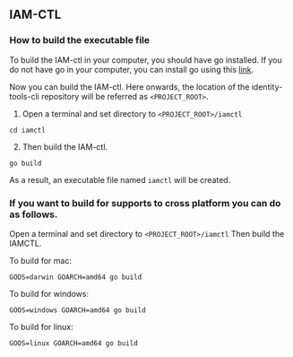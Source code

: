 ## IAM-CTL

### How to build the executable file 
To build the IAM-ctl in your computer, you should have go installed. If you do not have go in your computer, you can install go using this [link](https://golang.org/doc/install).

Now you can build the IAM-ctl.
Here onwards, the location of the identity-tools-cli repository will be referred as ```<PROJECT_ROOT>```.
1. Open a terminal and set directory to ```<PROJECT_ROOT>/iamctl```
```
cd iamctl
```

2. Then build the IAM-ctl.
```
go build
```
 As a result, an executable file named ```iamctl``` will be created.
 
 ### If you want to build for supports to cross platform you can do as follows.
 
  Open a terminal and set directory to ```<PROJECT_ROOT>/iamctl```
  Then build the IAMCTL.
  
  To build for mac:
  ```
GOOS=darwin GOARCH=amd64 go build
   ```
To build for windows:
```
GOOS=windows GOARCH=amd64 go build
```
To build for linux:
```
GOOS=linux GOARCH=amd64 go build
```

 
         
    
